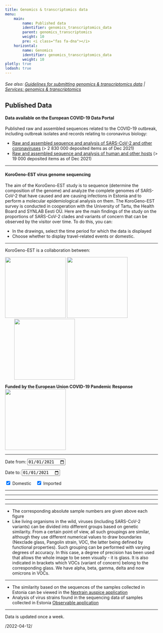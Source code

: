 ```yaml
---
title: Genomics & transcriptomics data
menu:
    main:
        name: Published data
        identifier: genomics_transcriptomics_data
        parent: genomics_transcriptomics
        weight: 10
        pre: <i class="fas fa-dna"></i>
    horizontal:
        name: Genomics
        identifier: genomics_transcriptomics_data
        weight: 10
plotly: true
lodash: true
---
```


###### See also: [Guidelines for submitting genomics & transcriptomics data](../guidelines) | [Services: genomics & transcriptomics](../services)

## Published Data

#### Data available on the European COVID-19 Data Portal

Published raw and assembled sequences related to the COVID-19 outbreak, including outbreak isolates and records relating to coronavirus biology:

* [Raw and assembled sequence and analysis of SARS-CoV-2 and other coronaviruses](https://www.covid19dataportal.org/sequences?db=embl-covid19) (> 2 830 000 deposited items as of Dec 2021)
* [Raw and assembled sequence and analysis of human and other hosts](https://www.covid19dataportal.org/host-sequences?db=hostSequences) (> 19 000 deposited items as of Dec 2021)

---

#### KoroGeno-EST virus genome sequencing

The aim of the KoroGeno-EST study is to sequence (determine the composition of the genome) and analyze the complete genomes of SARS-CoV-2 that have caused and are causing infections in Estonia and to perform a molecular epidemiological analysis on them. The KoroGeno-EST survey is conducted in cooperation with the University of Tartu, the Health Board and SYNLAB Eesti OÜ.
Here are the main findings of the study on the proportions of SARS-CoV-2 clades and variants of concern that can be observed by the visitor over time.
To do this, you can:
* In the drawings, select the time period for which the data is displayed
* Choose whether to display travel-related events or domestic.

---
KoroGeno-EST is a collaboration between:

<img width="200" src="/img/logos/ut_logo.png">
<img width="200" style="margin-top: -20px;" src="/img/logos/synlab_logo.png">
<img width="200" style="margin-left: 30px;" src="/img/logos/terviseamet_logo.png">

<strong>Funded by the European Union COVID-19 Pandemic Response</strong>
<img width="200" src="/img/logos/eu-ee_logo.jpg">

---


<label for="date-from">Date from:</label>
<input type="date" id="date-from" name="date-from"
value="2021-01-01">

<label for="date-to">Date to:</label>
<input type="date" id="date-to" name="date-to"
value="2021-01-01">

<input type="checkbox" id="domestic" name="source" value="domestic" checked>
  <label for="domestic"> Domestic</label>&nbsp;&nbsp;&nbsp;
<input type="checkbox" id="imported" name="source" value="imported" checked>
  <label for="imported"> Imported</label><br>

<div id="plotly-plot-clade"></div>
<hr>
<div id="plotly-plot-pos"></div>
<hr>
<div id="plotly-plot-county"></div>
<hr>
<div id="plotly-plot-age"></div>
<hr>
<div id="plotly-plot-gender"></div>

<script src="/plotly-plot.js?updated=2022-04-12"></script>

* The corresponding absolute sample numbers are given above each figure
* Like living organisms in the wild, viruses (including SARS-CoV-2 variants) can be divided into different groups based on genetic similarity. From a certain point of view, all such groupings are similar, although they use different numerical values ​​to draw boundaries (Nexclade glass, Pangolin strain, VOC, the latter being defined by functional properties). Such grouping can be performed with varying degrees of accuracy. In this case, a degree of precision has been used that allows the whole image to be seen visually - it is glass. It is also indicated in brackets which VOCs (variant of concern) belong to the corresponding glass. We have alpha, beta, gamma, delta and now omicrons in VOCs.

---

* The similarity based on the sequences of the samples collected in Estonia can be viewed in the [Nextrain auspice application](https://auspice.biit.cs.ut.ee/ncov/est)
* Analysis of virus strains found in the sequencing data of samples collected in Estonia [Observable application](https://covid19dataportal.ee/observable)

---

Data is updated once a week.

/2022-04-12/
